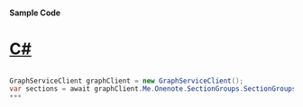 #### Sample Code
# [C#](#tab/c-sharp)

```C#

GraphServiceClient graphClient = new GraphServiceClient();
var sections = await graphClient.Me.Onenote.SectionGroups.SectionGroups.Sections.Request().GetAsync();
*** 

```